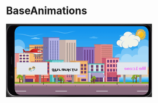# BaseAnimations

<img src="https://github.com/aleksandr-hrankin/pictures/blob/main/base_animation.gif" width="400" height="200"/>
